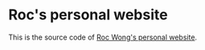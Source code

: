 # Roc's personal website

This is the source code of [Roc Wong's personal website](https://kiwiberry.nz).
